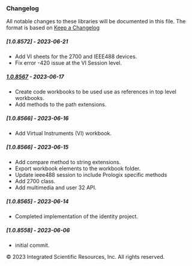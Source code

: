 ### Changelog
All notable changes to these libraries will be documented in this file.
The format is based on [Keep a Changelog](https://keepachangelog.com/en/1.0.0/)

##### [1.0.8572] - 2023-06-21
* Add VI sheets for the 2700 and IEEE488 devices. 
* Fix error -420 issue at the VI Session level.

##### [1.0.8567] - 2023-06-17
* Create code workbooks to be used use as references in top level workbooks.
* Add methods to the path extensions.

##### [1.0.8566] - 2023-06-16
* Add Virtual Instruments (VI) workbook.

##### [1.0.8566] - 2023-06-15
* Add compare method to string extensions.
* Export workbook elements to the workbook folder.
* Update ieee488 session to include Prologix specific methods
* Add 2700 class. 
* Add multimedia and user 32 API.

##### [1.0.8565] - 2023-06-14
* Completed implementation of the identity project.

##### [1.0.8558] - 2023-06-06
* initial commit. 

&copy;  2023 Integrated Scientific Resources, Inc. All rights reserved.

[1.0.8567]: https://github.com/ATECoder/vba.iot.tcp
